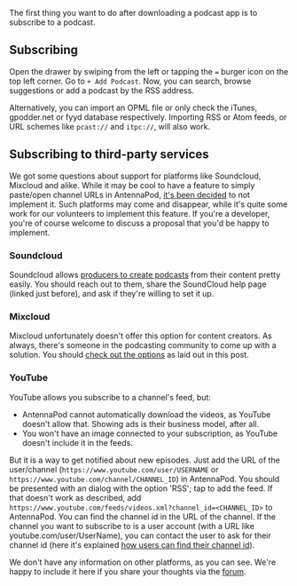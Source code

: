 The first thing you want to do after downloading a podcast app is to subscribe
to a podcast.

## Subscribing

Open the drawer by swiping from the left or tapping the `=` burger icon on the
top left corner. Go to `+ Add Podcast`. Now, you can search, browse suggestions
or add a podcast by the RSS address.

Alternatively, you can import an OPML file or only check the iTunes, gpodder.net
or fyyd database respectively. Importing RSS or Atom feeds, or URL schemes like
`pcast://` and `itpc://`, will also work.

## Subscribing to third-party services

We got some questions about support for platforms like Soundcloud, Mixcloud and
alike. While it may be cool to have a feature to simply paste/open channel URLs
in AntennaPod, [it's been decided](https://github.com/AntennaPod/AntennaPod/issues/1297)
to not implement it. Such platforms may come and disappear, while it's quite
some work for our volunteers to implement this feature. If you're a developer,
you're of course welcome to discuss a proposal that you'd be happy to implement.

### Soundcloud

Soundcloud allows [producers to create podcasts](https://help.soundcloud.com/hc/en-us/articles/115003451347-Adding-tracks-to-your-RSS-feed)
from their content pretty easily. You should reach out to them, share the
SoundCloud help page (linked just before), and ask if they're willing to set it
up.

### Mixcloud

Mixcloud unfortunately doesn't offer this option for content creators. As
always, there's someone in the podcasting community to come up with a solution.
You should [check out the options](https://www.openparenthesis.org/2015/01/05/mixcloud-to-rss-with-enclosures)
as laid out in this post.

### YouTube

YouTube allows you subscribe to a channel's feed, but:

- AntennaPod cannot automatically download the videos, as YouTube doesn't allow
that. Showing ads is their business model, after all.
- You won't have an image connected to your subscription, as YouTube doesn't
include it in the feeds.

But it is a way to get notified about new episodes. Just add the URL of the
user/channel (`https://www.youtube.com/user/USERNAME` or
`https://www.youtube.com/channel/CHANNEL_ID`) in AntennaPod. You should be
presented with an dialog with the option 'RSS'; tap to add the feed. If that
doesn't work as described, add
`https://www.youtube.com/feeds/videos.xml?channel_id=<CHANNEL_ID>` to
AntennaPod. You can find the channel id in the URL of the channel. If the
channel you want to subscribe to is a user account (with a URL like
youtube.com/user/UserName), you can contact the user to ask for their channel id
(here it's explained [how users can find their channel id](https://support.google.com/youtube/answer/3250431?hl=en)).

We don't have any information on other platforms, as you can see. We're happy to
include it here if you share your thoughts via the [forum](https://forum.antennapod.org/).
